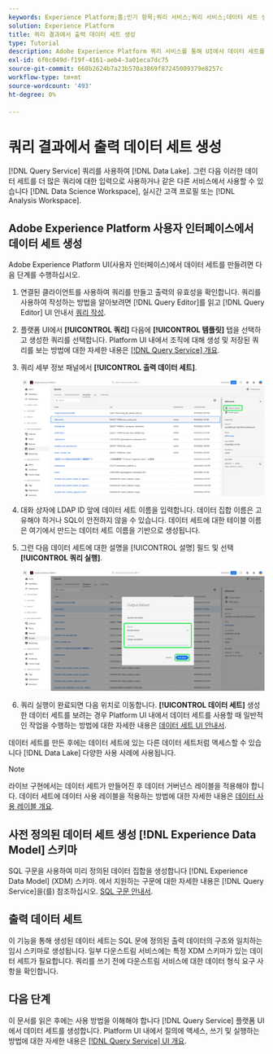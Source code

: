 ```yaml
---
keywords: Experience Platform;홈;인기 항목;쿼리 서비스;쿼리 서비스;데이터 세트 생성;데이터 세트 생성;데이터 세트 생성;
solution: Experience Platform
title: 쿼리 결과에서 출력 데이터 세트 생성
type: Tutorial
description: Adobe Experience Platform 쿼리 서비스를 통해 UI에서 데이터 세트를 만들 수 있습니다. 데이터 세트를 만든 후에는 데이터 레이크에서 다른 데이터 세트와 같이 액세스할 수 있고, 다양한 사용 사례에 사용할 수 있습니다.
exl-id: 6f6c049d-f19f-4161-aeb4-3a01eca7dc75
source-git-commit: 668b2624b7a23b570a3869f87245009379e8257c
workflow-type: tm+mt
source-wordcount: '493'
ht-degree: 0%

---
```


# 쿼리 결과에서 출력 데이터 세트 생성

[!DNL Query Service] 쿼리를 사용하여 [!DNL Data Lake]. 그런 다음 이러한 데이터 세트를 더 많은 쿼리에 대한 입력으로 사용하거나 같은 다른 서비스에서 사용할 수 있습니다 [!DNL Data Science Workspace], 실시간 고객 프로필 또는 [!DNL Analysis Workspace].

## Adobe Experience Platform 사용자 인터페이스에서 데이터 세트 생성

Adobe Experience Platform UI(사용자 인터페이스)에서 데이터 세트를 만들려면 다음 단계를 수행하십시오.

1. 연결된 클라이언트를 사용하여 쿼리를 만들고 출력의 유효성을 확인합니다. 쿼리를 사용하여 작성하는 방법을 알아보려면 [!DNL Query Editor]를 읽고 [!DNL Query Editor] UI 안내서 [쿼리 작성](./user-guide.md#writing-queries).

2. 플랫폼 UI에서 **[!UICONTROL 쿼리]** 다음에 **[!UICONTROL 템플릿]** 탭을 선택하고 생성한 쿼리를 선택합니다. Platform UI 내에서 조직에 대해 생성 및 저장된 쿼리를 보는 방법에 대한 자세한 내용은 [[!DNL Query Service] 개요](./overview.md#browse).

3. 쿼리 세부 정보 패널에서 **[!UICONTROL 출력 데이터 세트]**.

   ![출력 데이터 세트 선택이 강조 표시된 쿼리 작업 공간 템플릿 탭](../images/ui/create-datasets/output-dataset.png)

4. 대화 상자에 LDAP ID 앞에 데이터 세트 이름을 입력합니다. 데이터 집합 이름은 고유해야 하거나 SQL이 안전하지 않을 수 있습니다. 데이터 세트에 대한 테이블 이름은 여기에서 만드는 데이터 세트 이름을 기반으로 생성됩니다.

5. 그런 다음 데이터 세트에 대한 설명을 [!UICONTROL 설명] 필드 및 선택 **[!UICONTROL 쿼리 실행]**.

   ![데이터 집합 세부 정보와 실행 쿼리가 강조 표시된 출력 데이터 집합 대화 상자](../images/ui/create-datasets/run-query.png)

6. 쿼리 실행이 완료되면 다음 위치로 이동합니다. **[!UICONTROL 데이터 세트]** 생성한 데이터 세트를 보려는 경우 Platform UI 내에서 데이터 세트를 사용할 때 일반적인 작업을 수행하는 방법에 대한 자세한 내용은 [데이터 세트 UI 안내서](../../catalog/datasets/user-guide.md).

데이터 세트를 만든 후에는 데이터 세트에 있는 다른 데이터 세트처럼 액세스할 수 있습니다 [!DNL Data Lake] 다양한 사용 사례에 사용됩니다.

>[!NOTE]
>
>라이브 구현에서는 데이터 세트가 만들어진 후 데이터 거버넌스 레이블을 적용해야 합니다. 데이터 세트에 데이터 사용 레이블을 적용하는 방법에 대한 자세한 내용은 [데이터 사용 레이블 개요](../../data-governance/labels/overview.md).

## 사전 정의된 데이터 세트 생성 [!DNL Experience Data Model] 스키마

SQL 구문을 사용하여 미리 정의된 데이터 집합을 생성합니다 [!DNL Experience Data Model] (XDM) 스키마. 에서 지원하는 구문에 대한 자세한 내용은 [!DNL Query Service]을(를) 참조하십시오. [SQL 구문 안내서](../sql/syntax.md#create-table-as-select).

## 출력 데이터 세트

이 기능을 통해 생성된 데이터 세트는 SQL 문에 정의된 출력 데이터의 구조와 일치하는 임시 스키마로 생성됩니다. 일부 다운스트림 서비스에는 특정 XDM 스키마가 있는 데이터 세트가 필요합니다. 쿼리를 쓰기 전에 다운스트림 서비스에 대한 데이터 형식 요구 사항을 확인합니다.

## 다음 단계

이 문서를 읽은 후에는 사용 방법을 이해해야 합니다 [!DNL Query Service] 플랫폼 UI에서 데이터 세트를 생성합니다. Platform UI 내에서 질의에 액세스, 쓰기 및 실행하는 방법에 대한 자세한 내용은 [[!DNL Query Service] UI 개요](./overview.md).
